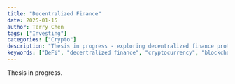 ```yaml
---
title: "Decentralized Finance"
date: 2025-01-15
author: Terry Chen
tags: ["Investing"]
categories: ["Crypto"]
description: "Thesis in progress - exploring decentralized finance protocols, digital assets, and the infrastructure powering the crypto economy."
keywords: ["DeFi", "decentralized finance", "cryptocurrency", "blockchain", "digital assets", "crypto economy"]
---
```


Thesis in progress.